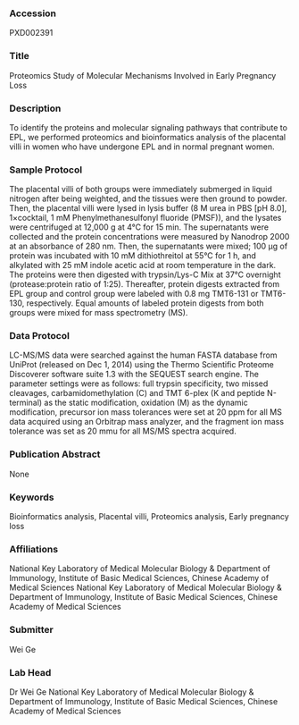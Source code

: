 ### Accession
PXD002391

### Title
Proteomics Study of Molecular Mechanisms Involved in Early Pregnancy Loss

### Description
To identify the proteins and molecular signaling pathways that contribute to EPL, we performed proteomics and bioinformatics analysis of the placental villi in women who have undergone EPL and in normal pregnant women.

### Sample Protocol
The placental villi of both groups were immediately submerged in liquid nitrogen after being weighted, and the tissues were then ground to powder. Then, the placental villi were lysed in lysis buffer (8 M urea in PBS [pH 8.0], 1×cocktail, 1 mM Phenylmethanesulfonyl fluoride (PMSF)), and the lysates were centrifuged at 12,000 g at 4°C for 15 min. The supernatants were collected and the protein concentrations were measured by Nanodrop 2000 at an absorbance of 280 nm. Then, the supernatants were mixed; 100 μg of protein was incubated with 10 mM dithiothreitol at 55°C for 1 h, and alkylated with 25 mM indole acetic acid at room temperature in the dark. The proteins were then digested with trypsin/Lys-C Mix at 37°C overnight (protease:protein ratio of 1:25). Thereafter, protein digests extracted from EPL group and control group were labeled with 0.8 mg TMT6-131 or TMT6-130, respectively. Equal amounts of labeled protein digests from both groups were mixed for mass spectrometry (MS).

### Data Protocol
LC-MS/MS data were searched against the human FASTA database from UniProt (released on Dec 1, 2014) using the Thermo Scientific Proteome Discoverer software suite 1.3 with the SEQUEST search engine. The parameter settings were as follows: full trypsin specificity, two missed cleavages, carbamidomethylation (C) and TMT 6-plex (K and peptide N-terminal) as the static modification, oxidation (M) as the dynamic modification, precursor ion mass tolerances were set at 20 ppm for all MS data acquired using an Orbitrap mass analyzer, and the fragment ion mass tolerance was set as 20 mmu for all MS/MS spectra acquired.

### Publication Abstract
None

### Keywords
Bioinformatics analysis, Placental villi, Proteomics analysis, Early pregnancy loss

### Affiliations
National Key Laboratory of Medical Molecular Biology & Department of Immunology, Institute of Basic Medical Sciences, Chinese Academy of Medical Sciences
National Key Laboratory of Medical Molecular Biology & Department of Immunology, Institute of Basic Medical Sciences, Chinese Academy of Medical Sciences 

### Submitter
Wei Ge

### Lab Head
Dr Wei Ge
National Key Laboratory of Medical Molecular Biology & Department of Immunology, Institute of Basic Medical Sciences, Chinese Academy of Medical Sciences


